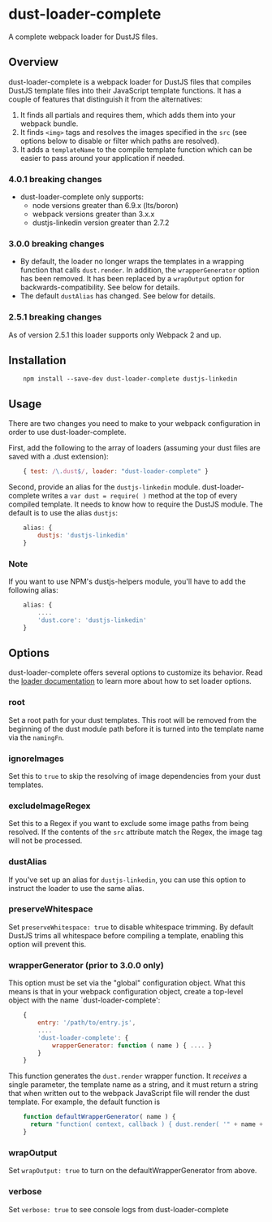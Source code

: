 # dust-loader-complete
A complete webpack loader for DustJS files.

## Overview
dust-loader-complete is a webpack loader for DustJS files that compiles DustJS template files into their JavaScript template functions. It has a couple of features that distinguish it from the alternatives:
1. It finds all partials and requires them, which adds them into your webpack bundle.
2. It finds `<img>` tags and resolves the images specified in the `src` (see options below to disable or filter which paths are resolved).
2. It adds a `templateName` to the compile template function which can be easier to pass around your application if needed.

### 4.0.1 breaking changes
* dust-loader-complete only supports:
    * node versions greater than 6.9.x (lts/boron)
    * webpack versions greater than 3.x.x
    * dustjs-linkedin version greater than 2.7.2

### 3.0.0 breaking changes
* By default, the loader no longer wraps the templates in a wrapping function that calls `dust.render`. In addition, the `wrapperGenerator` option has been removed. It has been replaced by a `wrapOutput` option for backwards-compatibility. See below for details.
* The default `dustAlias` has changed. See below for details.

### 2.5.1 breaking changes
As of version 2.5.1 this loader supports only Webpack 2 and up.


## Installation
```
    npm install --save-dev dust-loader-complete dustjs-linkedin
```
	
## Usage
There are two changes you need to make to your webpack configuration in order to use dust-loader-complete.

First, add the following to the array of loaders (assuming your dust files are saved with a .dust extension):
```javascript
    { test: /\.dust$/, loader: "dust-loader-complete" }
```
Second, provide an alias for the `dustjs-linkedin` module. dust-loader-complete writes a `var dust = require( )` method at the top of every compiled template. It needs to know how to require the DustJS module. The default is to use the alias `dustjs`:
```javascript
    alias: {
        dustjs: 'dustjs-linkedin'
    }
```
### Note
If you want to use NPM's dustjs-helpers module, you'll have to add the following alias:
```javascript
    alias: {
        ....
        'dust.core': 'dustjs-linkedin'
    }
```

## Options
dust-loader-complete offers several options to customize its behavior. Read the [loader documentation](http://webpack.github.io/docs/loaders.html) to learn more about how to set loader options.

### root
Set a root path for your dust templates. This root will be removed from the beginning of the dust module path before it is turned into the template name via the `namingFn`.

### ignoreImages
Set this to `true` to skip the resolving of image dependencies from your dust templates.

### excludeImageRegex
Set this to a Regex if you want to exclude some image paths from being resolved. If the contents of the `src` attribute match the Regex, the image tag will not be processed.

### dustAlias
If you've set up an alias for `dustjs-linkedin`, you can use this option to instruct the loader to use the same alias.

### preserveWhitespace
Set `preserveWhitespace: true` to disable whitespace trimming. By default DustJS trims all whitespace before compiling a template, enabling this option will prevent this.

### wrapperGenerator (prior to 3.0.0 only)
This option must be set via the "global" configuration object. What this means is that in your webpack configuration object, create a top-level object with the name `dust-loader-complete':
```javascript
    {
        entry: '/path/to/entry.js',
        ....
        'dust-loader-complete': {
            wrapperGenerator: function ( name ) { .... }
        }
    }
```
This function generates the `dust.render` wrapper function. It _receives_ a single parameter, the template name as a string, and it must return a string that when written out to the webpack JavaScript file will render the dust template. For example, the default function is
```javascript
    function defaultWrapperGenerator( name ) {
      return "function( context, callback ) { dust.render( '" + name + "', context, callback ); }";
    }
```

### wrapOutput
Set `wrapOutput: true` to turn on the defaultWrapperGenerator from above.

### verbose
Set `verbose: true` to see console logs from dust-loader-complete
